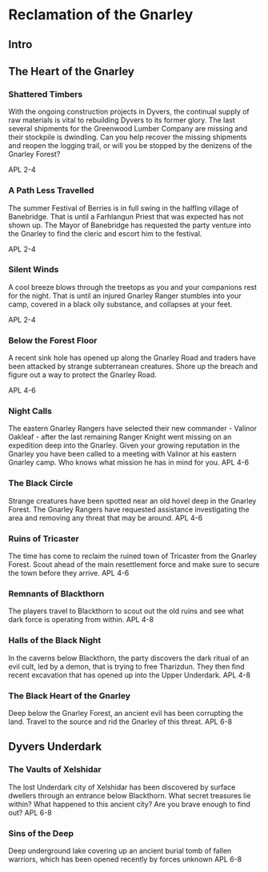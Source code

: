 # Reclamation of the Gnarley

## Intro

## The Heart of the Gnarley

### Shattered Timbers
With the ongoing construction projects in Dyvers, the continual supply of raw materials is vital to
rebuilding Dyvers to its former glory. The last several shipments for the Greenwood Lumber Company
are missing and their stockpile is dwindling. Can you help recover the missing shipments and reopen
the logging trail, or will you be stopped by the denizens of the Gnarley Forest?

APL 2-4

### A Path Less Travelled
The summer Festival of Berries is in full swing in the halfling village of Banebridge. That is until
a Farhlangun Priest that was expected has not shown up. The Mayor of Banebridge has requested the
party venture into the Gnarley to find the cleric and escort him to the festival.

APL 2-4

### Silent Winds
A cool breeze blows through the treetops as you and your companions rest for the night. That is
until an injured Gnarley Ranger stumbles into your camp, covered in a black oily substance, and
collapses at your feet.

APL 2-4

### Below the Forest Floor
A recent sink hole has opened up along the Gnarley Road and traders have been attacked by strange
subterranean creatures. Shore up the breach and figure out a way to protect the Gnarley Road.

APL 4-6

### Night Calls
The eastern Gnarley Rangers have selected their new commander - Valinor Oakleaf - after the last
remaining Ranger Knight went missing on an expedition deep into the Gnarley. Given your growing
reputation in the Gnarley you have been called to a meeting with Valinor at his eastern Gnarley
camp. Who knows what mission he has in mind for you.
APL 4-6

### The Black Circle
Strange creatures have been spotted near an old hovel deep in the Gnarley Forest. The Gnarley
Rangers have requested assistance investigating the area and removing any threat that may be around.
APL 4-6

### Ruins of Tricaster
The time has come to reclaim the ruined town of Tricaster from the Gnarley Forest. Scout ahead of
the main resettlement force and make sure to secure the town before they arrive.
APL 4-6

### Remnants of Blackthorn
The players travel to Blackthorn to scout out the old ruins and see what dark force is operating
from within.
APL 4-8

### Halls of the Black Night
In the caverns below Blackthorn, the party discovers the dark ritual of an evil cult, led by a
demon, that is trying to free Tharizdun. They then find recent excavation that has opened up into
the Upper Underdark.
APL 4-8

### The Black Heart of the Gnarley
Deep below the Gnarley Forest, an ancient evil has been corrupting the land. Travel to the source
and rid the Gnarley of this threat.
APL 6-8

## Dyvers Underdark

### The Vaults of Xelshidar
The lost Underdark city of Xelshidar has been discovered by surface dwellers through an entrance
below Blackthorn. What secret treasures lie within? What happened to this ancient city? Are you
brave enough to find out?
APL 6-8

### Sins of the Deep
Deep underground lake covering up an ancient burial tomb of fallen warriors, which has been opened
recently by forces unknown
APL 6-8
